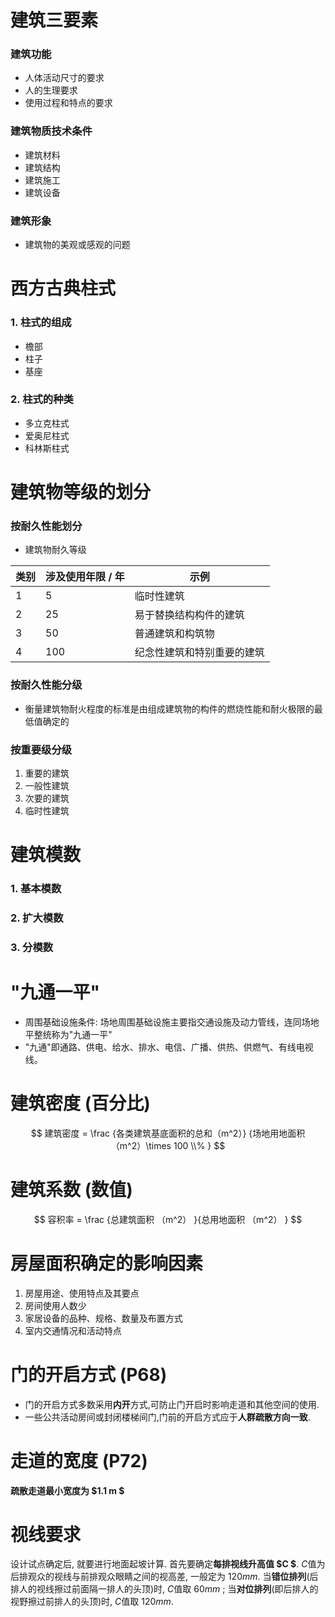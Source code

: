 # 建筑三要素
### 建筑功能
- 人体活动尺寸的要求
- 人的生理要求
- 使用过程和特点的要求
### 建筑物质技术条件
- 建筑材料
- 建筑结构
- 建筑施工
- 建筑设备
### 建筑形象
- 建筑物的美观或感观的问题

# 西方古典柱式
### 1. 柱式的组成
- 檐部
- 柱子
- 基座
### 2. 柱式的种类
- 多立克柱式
- 爱奥尼柱式
- 科林斯柱式

# 建筑物等级的划分
### 按耐久性能划分
- 建筑物耐久等级

| 类别  | 涉及使用年限 / 年 | 示例 |
| ---  | -------------- | --- |
|   1  | 5 | 临时性建筑 |
| 2 | 25 | 易于替换结构构件的建筑 |
| 3 | 50 | 普通建筑和构筑物 |  
| 4 | 100 | 纪念性建筑和特别重要的建筑 | 
### 按耐久性能分级
- 衡量建筑物耐火程度的标准是由组成建筑物的构件的燃烧性能和耐火极限的最低值确定的
### 按重要级分级
1. 重要的建筑
2. 一般性建筑
3. 次要的建筑
4. 临时性建筑

# 建筑模数
### 1. 基本模数
### 2. 扩大模数
### 3. 分模数

# "九通一平"
- 周围基础设施条件: 场地周围基础设施主要指交通设施及动力管线，连同场地平整统称为"九通一平"
- "九通"即通路、供电、给水、排水、电信、广播、供热、供燃气、有线电视线。

# 建筑密度 (百分比)
$$ 建筑密度 = \frac {各类建筑基底面积的总和（m^2）} {场地用地面积（m^2）\times 100 \\% } $$

# 建筑系数 (数值)
$$ 容积率 = \frac {总建筑面积 （m^2） }{总用地面积 （m^2） } $$

# 房屋面积确定的影响因素
1. 房屋用途、使用特点及其要点
2. 房间使用人数少
3. 家居设备的品种、规格、数量及布置方式
4. 室内交通情况和活动特点

# 门的开启方式 (P68)
- 门的开启方式多数采用**内开**方式,可防止门开启时影响走道和其他空间的使用.
- 一些公共活动房间或封闭楼梯间门,门前的开启方式应于**人群疏散方向一致**.

# 走道的宽度 (P72)
**疏散走道最小宽度为 $1.1 m $**

# 视线要求
设计试点确定后, 就要进行地面起坡计算. 首先要确定**每排视线升高值 $C $**. $C$值为后排观众的视线与前排观众眼睛之间的视高差, 一般定为 $120mm$. 当**错位排列**(后排人的视线擦过前面隔一排人的头顶)时, $C$值取 $60mm$ ; 当**对位排列**(即后排人的视野擦过前排人的头顶)时, $C$值取 $120mm$.
